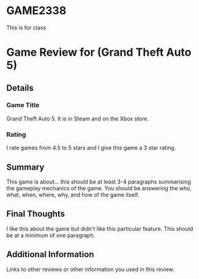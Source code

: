 # GAME2338
This is for class



# Game Review for (Grand Theft Auto 5)

## Details

### Game Title
Grand Theft Auto 5. It is in Steam and on the Xbox store.

### Rating
I rate games from 4.5 to 5 stars and I give this game a 3 star rating.

## Summary
This game is about... this should be at least 3-4 paragraphs summarising the gameplay mechanics of the game. You should be answering the who, what, when, where, why, and how of the game itself.

## Final Thoughts
I like this about the game but didn't like this particular feature. This should be at a minimum of one paragraph.

## Additional Information
Links to other reviews or other information you used in this review.
